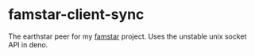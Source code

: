 # famstar-client-sync
The earthstar peer for my [famstar](https://github.com/AnActualEmerald/famstar) project. Uses the unstable unix socket API in deno.
